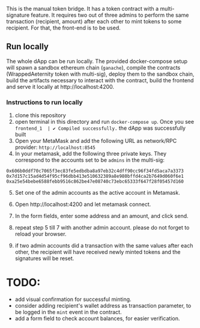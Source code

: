 This is the manual token bridge. It has a token contract with a multi-signature feature.
It requires two out of three admins to perform the same transaction (recipient, amount) after each other to mint tokens to some recipient. For that, the front-end is to be used.

## Run locally
The whole dApp can be run locally. The provided docker-compose setup will spawn a sandbox ethereum chain (`ganache`), compile the contracts (WrappedAeternity token with multi-sig), deploy them to the sandbox chain, build the artifacts necessary to interact with the contract, build the frontend and serve it locally at http://localhost:4200.

### Instructions to run locally

1. clone this repository
2. open terminal in this directory and run `docker-compose up`. Once you see `
frontend_1  | ✔ Compiled successfully.` the  dApp was successfully built
3. Open your MetaMask and add the following URL as network/RPC provider: `http://localhost:8545` 
4. In your metamask, add the following three private keys. They correspond to the accounts set to be `admins` in the multi-sig:

`0x606b0ddf70c7065f3ec83fe5edbdba8a97eb32c4dff90cc96f34fd5aca7a3373`
`0x7d157c15ad4d54f95cf96dbb413e510632389a8e980bffd4ca2b7649d060f6e1`
`0xa25e54bebe6588febb9516c862be47e08740c73ebc65333f647f28f05457d160`

5. Set one of the admin accounts as the active account in Metamask.
6. Open http://localhost:4200 and let metamask connect.
7. In the form fields, enter some address and an amount, and click send.

8. repeat step 5 till 7 with another admin account. please do not forget to reload your browser.

9. if two admin accounts did a transaction with the same values after each other, the recipient will have received newly minted tokens and the signatures will be reset.

# TODO:
- add visual confirmation for successful minting.
- consider adding recipient's wallet address as transaction parameter, to be logged in the `mint` event in the contract.
- add a form field to check account balances, for easier verification.


